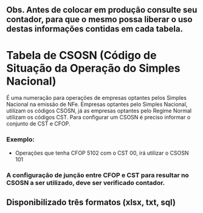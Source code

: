 ## Obs. Antes de colocar em produção consulte seu contador, para que o mesmo possa liberar o uso destas informações contidas em cada tabela.



# Tabela de CSOSN (Código de Situação da Operação do Simples Nacional)
É uma numeração para operações de empresas optantes pelos Simples Nacional na emissão de NFe.
Empresas optantes pelo Simples Nacional, utilizam os códigos CSOSN, já as empresas optantes pelo Regime Normal utilizam os códigos CST.
Para configurar um CSOSN é preciso informar o conjunto de CST e CFOP.

### Exemplo: 
- Operações que tenha CFOP 5102 com o CST 00, irá utilizar o CSOSN 101

### A configuração de junção entre CFOP e CST para resultar no CSOSN a ser utilizado, deve ser verificado contador.

## Disponibilizado três formatos (xlsx, txt, sql)

